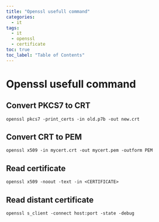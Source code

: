 ```yaml
---
title: "Openssl usefull command"
categories:
  - it
tags:
  - it
  - openssl
  - certificate
toc: true
toc_label: "Table of Contents"
---
```


# Openssl usefull command

## Convert PKCS7 to CRT

```
openssl pkcs7 -print_certs -in old.p7b -out new.crt
```

## Convert CRT to PEM

```
openssl x509 -in mycert.crt -out mycert.pem -outform PEM
```

## Read certificate

```
openssl x509 -noout -text -in <CERTIFICATE>
```

## Read distant certificate

```
openssl s_client -connect host:port -state -debug
```

